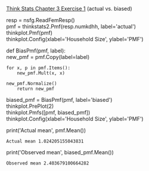 [Think Stats Chapter 3 Exercise 1](http://greenteapress.com/thinkstats2/html/thinkstats2004.html#toc31) (actual vs. biased)

resp = nsfg.ReadFemResp()<br/>pmf = thinkstats2.Pmf(resp.numkdhh, label='actual')<br/>thinkplot.Pmf(pmf)<br/>thinkplot.Config(xlabel='Household Size', ylabel='PMF')

def BiasPmf(pmf, label):<br/>new_pmf = pmf.Copy(label=label)

 	for x, p in pmf.Items():
   		new_pmf.Mult(x, x)
   
   	new_pmf.Normalize()
   		return new_pmf

biased_pmf = BiasPmf(pmf, label='biased')<br/>thinkplot.PrePlot(2)<br/>thinkplot.Pmfs([pmf, biased_pmf])<br/>thinkplot.Config(xlabel='Household Size', ylabel='PMF')

print('Actual mean', pmf.Mean())

	Actual mean 1.024205155043831

print('Observed mean', biased_pmf.Mean())

	Observed mean 2.403679100664282
